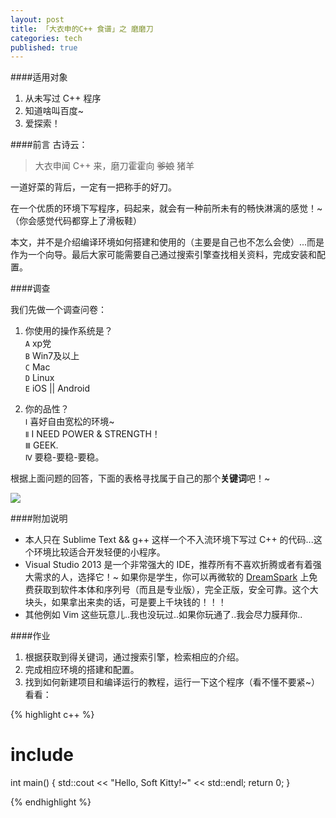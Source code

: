 ```yaml
---
layout: post
title: 「大衣申的C++ 食谱」之 磨磨刀
categories: tech
published: true
---
```


####适用对象
1. 从未写过 C++ 程序
2. 知道啥叫百度~
3. 爱探索！

####前言
古诗云：
> 大衣申闻 C++ 来，磨刀霍霍向 <del>爹娘</del> 猪羊

一道好菜的背后，一定有一把称手的好刀。 

在一个优质的环境下写程序，码起来，就会有一种前所未有的畅快淋漓的感觉！~（你会感觉代码都穿上了滑板鞋）

本文，并不是介绍编译环境如何搭建和使用的（主要是自己也不怎么会使）...而是作为一个向导。最后大家可能需要自己通过搜索引擎查找相关资料，完成安装和配置。

####调查

我们先做一个调查问卷：

1. 你使用的操作系统是？  
`A` xp党    
`B` Win7及以上	 
`C` Mac 	
`D` Linux	
`E` iOS || Android	

2. 你的品性？	 
`Ⅰ` 喜好自由宽松的环境~    
`Ⅱ` I NEED POWER & STRENGTH！  
`Ⅲ` GEEK.   
`Ⅳ` 要稳-要稳-要稳。


根据上面问题的回答，下面的表格寻找属于自己的那个**关键词**吧！~

![](http://daiison.qiniudn.com/QQ20141102-2.png)

####附加说明

* 本人只在 Sublime Text && g++ 这样一个不入流环境下写过 C++ 的代码...这个环境比较适合开发轻便的小程序。
* Visual Studio 2013 是一个非常强大的 IDE，推荐所有不喜欢折腾或者有着强大需求的人，选择它！~ 如果你是学生，你可以再微软的 [DreamSpark](https://www.dreamspark.com/Default.aspx) 上免费获取到软件本体和序列号（而且是专业版），完全正版，安全可靠。这个大块头，如果拿出来卖的话，可是要上千块钱的！！！
* 其他例如 Vim 这些玩意儿..我也没玩过..如果你玩通了..我会尽力膜拜你..

####作业
1. 根据获取到得关键词，通过搜索引擎，检索相应的介绍。
2. 完成相应环境的搭建和配置。
3. 找到如何新建项目和编译运行的教程，运行一下这个程序（看不懂不要紧~）看看：

{% highlight c++ %}
# include <iostream>

int main() {
  std::cout << "Hello, Soft Kitty!~" << std::endl;
  return 0;
}

{% endhighlight %}
